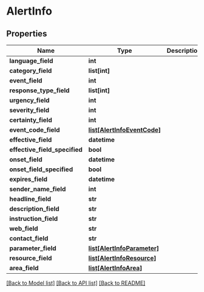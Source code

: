 # AlertInfo

## Properties
Name | Type | Description | Notes
------------ | ------------- | ------------- | -------------
**language_field** | **int** |  | [optional] 
**category_field** | **list[int]** |  | [optional] 
**event_field** | **int** |  | [optional] 
**response_type_field** | **list[int]** |  | [optional] 
**urgency_field** | **int** |  | [optional] 
**severity_field** | **int** |  | [optional] 
**certainty_field** | **int** |  | [optional] 
**event_code_field** | [**list[AlertInfoEventCode]**](AlertInfoEventCode.md) |  | [optional] 
**effective_field** | **datetime** |  | [optional] 
**effective_field_specified** | **bool** |  | [optional] 
**onset_field** | **datetime** |  | [optional] 
**onset_field_specified** | **bool** |  | [optional] 
**expires_field** | **datetime** |  | [optional] 
**sender_name_field** | **int** |  | [optional] 
**headline_field** | **str** |  | [optional] 
**description_field** | **str** |  | [optional] 
**instruction_field** | **str** |  | [optional] 
**web_field** | **str** |  | [optional] 
**contact_field** | **str** |  | [optional] 
**parameter_field** | [**list[AlertInfoParameter]**](AlertInfoParameter.md) |  | [optional] 
**resource_field** | [**list[AlertInfoResource]**](AlertInfoResource.md) |  | [optional] 
**area_field** | [**list[AlertInfoArea]**](AlertInfoArea.md) |  | [optional] 

[[Back to Model list]](../README.md#documentation-for-models) [[Back to API list]](../README.md#documentation-for-api-endpoints) [[Back to README]](../README.md)

